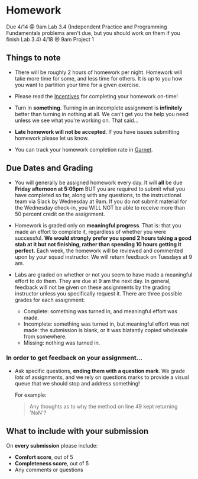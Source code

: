 # Homework

Due
4/14 @ 9am Lab 3.4 (Independent Practice and Programming Fundamentals problems aren't due, but you should work on them if you                     finish Lab 3.4)
4/18 @ 9am Project 1

## Things to note

- There will be roughly 2 hours of homework per night. Homework will take more time for some, and less time for others. It is up to you how you want to partition your time for a given exercise.

- Please read the [Incentives](incentives.md) for completing your homework on-time!

- Turn in **something**. Turning in an incomplete assignment is **infinitely** better than turning in nothing at all. We can't get you the help you need unless we see what you're working on. That said...

- **Late homework will not be accepted**. If you have issues submitting homework please let us know.

- You can track your homework completion rate in [Garnet](https://garnet.wdidc.org/).

## Due Dates and Grading

- You will generally be assigned homework every day. It will **all** be due **Friday afternoon at 5:05pm** BUT you are required to submit what you have completed so far, along with any questions, to the instructional team via Slack by Wednesday at 9am. If you do not submit material for the Wednesday check-in, you WILL NOT be able to receive more than
50 percent credit on the assignment. 


- Homework is graded only on **meaningful progress**. That is: that you made an effort to complete it, regardless of whether you were successful. **We would strongly prefer you spend 2 hours taking a good stab at it but not finishing, rather than spending 10 hours getting it perfect.** Each week, the homework will be reviewed and commented upon by your squad instructor. We will return feedback on Tuesdays at 9 am. 

- Labs are graded on whether or not you seem to have made a meaningful effort to do them. They are due at 9 am the next day. In general, feedback will not be given on these assignments by the grading instructor unless you specifically request it.  There are three possible grades for each assignment:
  - Complete: something was turned in, and meaningful effort was made.
  - Incomplete: something was turned in, but meaningful effort was not made: the submission is blank, or it was blatantly copied wholesale from somewhere.
  - Missing: nothing was turned in.
  
### In order to get feedback on your assignment...

- Ask specific questions, **ending them with a question mark**. We grade *lots* of assignments, and we rely on questions marks to provide a visual queue that we should stop and address something!

  For example:

  > Any thoughts as to why the method on line 49 kept returning 'NaN'?
 
## What to include with your submission

On **every submission** please include:
- **Comfort score**, out of 5
- **Completeness score**, out of 5
- Any comments or questions

